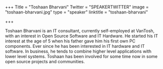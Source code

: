 +++
Title = "Toshaan Bharvani"
Twitter = "SPEAKERTWITTER"
image = "toshaan-bharvani.jpg"
type = "speaker"
linktitle = "toshaan-bharvani"

+++

Toshaan Bharvani is an IT consultant, currently self-employed at VanTosh, with an interest in Open Source Software and IT Hardware. He started his IT interest at the age of 5 when his father gave him his first own PC components. Ever since he has been interested in IT hardware and IT software. In business, he tends to combine higher level applications with lower level systems. Toshaan has been involved for some time now in some open source projects and communities.
